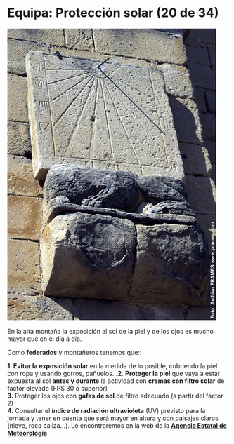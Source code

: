 # Equipa: Protección solar (20 de 34)

![Equipa: sol](img/PROTECCION_SOLAR.jpg)

En la alta montaña la exposición al sol de la piel y de los ojos es mucho mayor que en el día a día.

Como **federados** y montañeros tenemos que::

**1\. Evitar la exposición solar** en la medida de lo posible, cubriendo la piel con ropa y usando gorros, pañuelos...**2\.** **Proteger la piel** que vaya a estar expuesta al sol **antes y durante** la actividad con **cremas con filtro solar** de factor elevado (FPS 30 o superior)  
**3.** Proteger los ojos con **gafas de sol** de filtro adecuado (a partir del factor 2)  
**4.** Consultar el **índice de radiación ultravioleta** (UV) previsto para la jornada y tener en cuenta que será mayor en altura y con paisajes claros (nieve, roca caliza...). Lo encontraremos en la web de la [**Agencia Estatal de Meteorología**](http://www.aemet.es/es/eltiempo/prediccion/radiacionuv "Radiacion AEMET")

